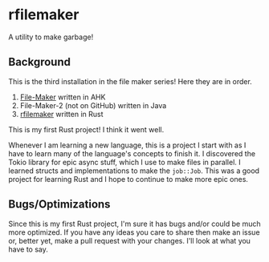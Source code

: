 rfilemaker
==========

A utility to make garbage!


Background
----------

This is the third installation in the file maker series! Here they are in order.
1. [File-Maker](https://github.com/Nater0214/File-Maker) written in AHK
2. File-Maker-2 (not on GitHub) written in Java
3. [rfilemaker](https://github.com/Nater0214/rfilemaker) written in Rust

This is my first Rust project! I think it went well.

Whenever I am learning a new language, this is a project I start with as I have to learn many of the language's concepts to finish it. I discovered the Tokio library for epic async stuff, which I use to make files in parallel. I learned structs and implementations to make the `job::Job`. This was a good project for learning Rust and I hope to continue to make more epic ones.


Bugs/Optimizations
------------------

Since this is my first Rust project, I'm sure it has bugs and/or could be much more optimized. If you have any ideas you care to share then make an issue or, better yet, make a pull request with your changes. I'll look at what you have to say.